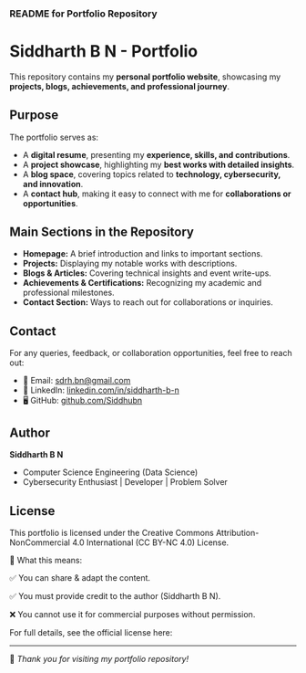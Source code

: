 ### **README for Portfolio Repository**  

# **Siddharth B N - Portfolio**  

This repository contains my **personal portfolio website**, showcasing my **projects, blogs, achievements, and professional journey**.  

## **Purpose**  
The portfolio serves as:  
- A **digital resume**, presenting my **experience, skills, and contributions**.  
- A **project showcase**, highlighting my **best works with detailed insights**.  
- A **blog space**, covering topics related to **technology, cybersecurity, and innovation**.  
- A **contact hub**, making it easy to connect with me for **collaborations or opportunities**.  

## **Main Sections in the Repository**  
- **Homepage:** A brief introduction and links to important sections.  
- **Projects:** Displaying my notable works with descriptions.  
- **Blogs & Articles:** Covering technical insights and event write-ups.  
- **Achievements & Certifications:** Recognizing my academic and professional milestones.  
- **Contact Section:** Ways to reach out for collaborations or inquiries.  

## **Contact**  
For any queries, feedback, or collaboration opportunities, feel free to reach out:  
- 📧 Email: [sdrh.bn@gmail.com](mailto:sdrh.bn@gmail.com)  
- 💼 LinkedIn: [linkedin.com/in/siddharth-b-n](https://linkedin.com/in/siddharth-b-n)  
- 🖥️ GitHub: [github.com/Siddhubn](https://github.com/Siddhubn)  

## **Author**  
**Siddharth B N**  
- Computer Science Engineering (Data Science)  
- Cybersecurity Enthusiast | Developer | Problem Solver  

## **License**  
This portfolio is licensed under the Creative Commons Attribution-NonCommercial 4.0 International (CC BY-NC 4.0) License.

📜 What this means:

✅ You can share & adapt the content.

✅ You must provide credit to the author (Siddharth B N).

❌ You cannot use it for commercial purposes without permission.

For full details, see the official license here: 

---
  
🚀 *Thank you for visiting my portfolio repository!*
